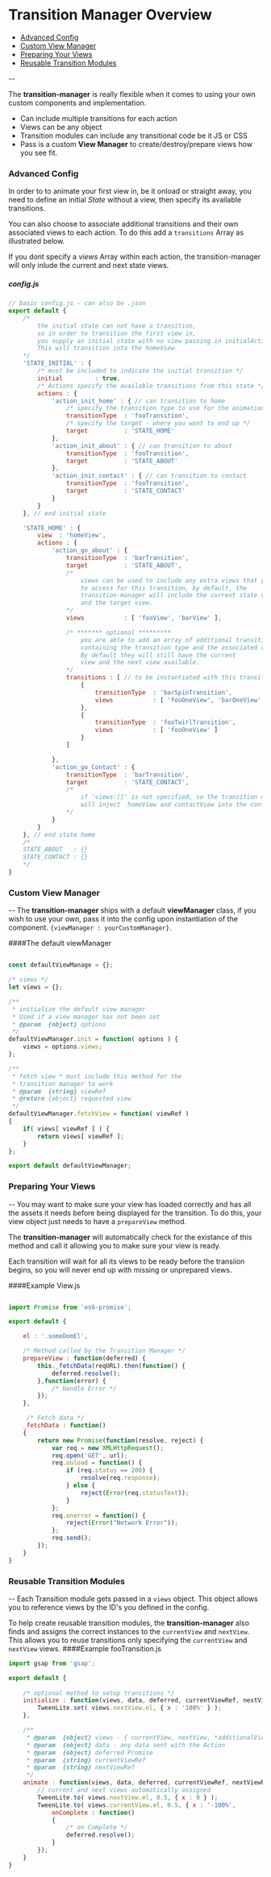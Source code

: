 # Transition Manager Overview
 
- [Advanced Config](advanced-config)
- [Custom View Manager](#custom-view-manager)
- [Preparing Your Views](#preparing-your-views)
- [Reusable Transition Modules](#reusable-transition-modules)

--

The **transition-manager** is really flexible when it comes to using your own custom components and implementation. 
- Can include multiple transitions for each action
- Views can be any object
- Transition modules can include any transitional code be it JS or CSS
- Pass is a custom **View Manager** to create/destroy/prepare views how you see fit.

### Advanced Config

In order to to animate your first view in, be it onload or straight away, you need to define an initial *State* without a view, then specify its available transitions.

You can also choose to associate additional transitions and their own associated views to each action. To do this add a ```transitions``` Array as illustrated below.

If you dont specify a *views* Array within each action, the transition-manager will only inlude the current and next state views.

##### config.js

```js
// basic config.js - can also be .json
export default {
    /* 
        the initial state can not have a transition, 
        so in order to transition the first view in, 
        you supply an initial state with no view passing in initialActions. 
        This will transition into the homeView. 
    */
    'STATE_INITIAL' : {
        /* must be included to indicate the initial transition */
        initial         : true,
        /* Actions specify the available transitions from this state */
        actions : { 
            'action_init_home' : { // can transition to home
                /* specify the transition type to use for the animation */
                transitionType  : 'fooTransition',
                /* specify the target - where you want to end up */
                target          : 'STATE_HOME'
            },
            'action_init_about' : { // can transition to about
                transitionType  : 'fooTransition',
                target          : 'STATE_ABOUT'
            },
            'action_init_contact' : { // can transition to contact
                transitionType  : 'fooTransition',
                target          : 'STATE_CONTACT'
            }
        }
    }, // end initial state

    'STATE_HOME' : {
        view  : 'homeView',
        actions : {
            'action_go_about' : {
                transitionType  : 'barTransition',
                target          : 'STATE_ABOUT',
                /* 
                    views can be used to include any extra views that you need
                    to access for this transition, by default, the 
                    transition-manager will include the current state view
                    and the target view.
                */
                views           : [ 'fooView', 'barView' ],

                /* ******* optional *********
                    you are able to add an array of additional transitions
                    containing the transition type and the associated views.
                    By default they will still have the current 
                    view and the next view available.
                */
                transitions : [ // to be instantiated with this transition
                    {
                        transitionType  : 'barSpinTransition',
                        views           : [ 'fooOneView', 'barOneView' ]
                    },
                    {
                        transitionType  : 'fooTwirlTransition',
                        views           : [ 'fooOneView' ]
                    }
                ]

            },
            'action_go_Contact' : {
                transitionType  : 'barTransition',
                target          : 'STATE_CONTACT',
                /* 
                    if 'views:[]' is not specified, so the transition manager
                    will inject  homeView and contactView into the config automatically
                */
            }
        }
    }, // end state home
    /* 
    STATE_ABOUT   : {}
    STATE_CONTACT : {}
    */
}
```


### Custom View Manager
--
The **transition-manager** ships with a default **viewManager** class, if you wish to use your own, pass it into the config upon instantiation of the component. ``` {viewManager : yourCustomManager} ```.

####The default viewManager

```js

const defaultViewManage = {};

/* views */
let views = {};

/**
 * initialize the default view manager
 * Used if a view manager has not been set
 * @param  {object} options
 */
defaultViewManager.init = function( options ) {
    views = options.views;
};

/**
 * fetch view * must include this method for the
 * transition manager to work
 * @param  {string} viewRef 
 * @return {object} requested view
 */
defaultViewManager.fetchView = function( viewRef )
{
    if( views[ viewRef ] ) {
        return views[ viewRef ];
    }
};

export default defaultViewManager;

```

### Preparing Your Views
--
You may want to make sure your view has loaded correctly and has all the assets it needs before being displayed for the transition.
To do this, your view object just needs to have a ``` prepareView ``` method.

The **transition-manager** will automatically check for the existance of this method and call it allowing you to make sure your view is ready.

Each transition will wait for all its views to be ready before the transiion begins, so you will never end up with missing or unprepared views.

####Example View.js
```js

import Promise from 'es6-promise';

export default {

    el : '.someDomEl',

    /* Method called by the Transition Manager */
    prepareView : function(deferred) {
        this._fetchData(reqURL).then(function() {
            deferred.resolve();
        },function(error) {
            /* Handle Error */ 
        });
    },

     /* Fetch data */
    _fetchData : function()
    {
        return new Promise(function(resolve, reject) {
            var req = new XMLHttpRequest();
            req.open('GET', url);
            req.onload = function() {
                if (req.status == 200) {
                    resolve(req.response);
                } else {
                    reject(Error(req.statusText));
                }
            };
            req.onerror = function() {
                reject(Error("Network Error"));
            };
            req.send();
        });
    }
}
```

### Reusable Transition Modules
--
Each Transition module gets passed in a ```views``` object. This object allows you to reference views by the ID's you defined in the config.

To help create reusable transition modules, the **transition-manager** also finds and assigns the correct instances to the ```currentView``` and ```nextView```.
This allows you to reuse transitions only specifying the ```currentView``` and ```nextView``` views.
####Example fooTransition.js
```js
import gsap from 'gsap';

export default {
    
    /* optional method to setup transitions */
    initialize : function(views, data, deferred, currentViewRef, nextViewRef) {
        TweenLite.set( views.nextView.el, { x : '100%' } );
    },

    /**
     * @param  {object} views - { currentView, nextView, *additionalViews }
     * @param  {object} data - any data sent with the Action
     * @param  {object} deferred Promise 
     * @param  {string} currentViewRef
     * @param  {string} nextViewRef
     */
    animate : function(views, data, deferred, currentViewRef, nextViewRef) {
        // current and next views automatically assigned
        TweenLite.to( views.nextView.el, 0.5, { x : 0 } );
        TweenLite.to( views.currentView.el, 0.5, { x : '-100%', 
            onComplete : function()
            {   
                /* on Complete */
                deferred.resolve();
            }
        });
    }
}
```

